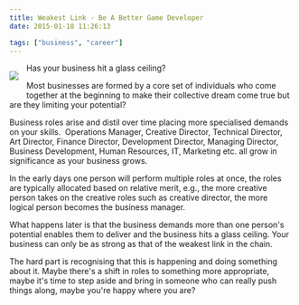 ```yaml
---
title: Weakest Link - Be A Better Game Developer
date: 2015-01-18 11:26:13

tags: ["business", "career"]
---
```


<div class="separator"
style="clear: left;
float: left; margin-bottom: 1em; margin-right: 1em; text-align: center;">

![](/assets/FEATURE_YenYen_GlassCeiling.jpg)

</div>

Has your business hit a glass ceiling?

<div style="margin-bottom: 0px; margin-top: 0px;">

Most businesses are formed by a core set of individuals who come
together at the beginning to make their collective dream come true but
are they limiting your potential?

</div>

Business roles arise and distil over time placing more specialised
demands on your skills.  Operations Manager, Creative Director,
Technical Director, Art Director, Finance Director, Development
Director, Managing Director, Business Development, Human Resources, IT,
Marketing etc. all grow in significance as your business grows.

<div style="margin-bottom: 0px; margin-top: 0px;">

In the early days one person will perform multiple roles at once, the
roles are typically allocated based on relative merit, e.g., the more
creative person takes on the creative roles such as creative director,
the more logical person becomes the business manager.

</div>

What happens later is that the business demands more than one person's
potential enables them to deliver and the business hits a glass ceiling.
Your business can only be as strong as that of the weakest link in the
chain.

<div style="margin-bottom: 0px; margin-top: 0px;">

The hard part is recognising that this is happening and doing something
about it. Maybe there's a shift in roles to something more appropriate,
maybe it's time to step aside and bring in someone who can really push
things along, maybe you're happy where you are?

</div>
